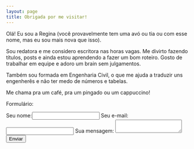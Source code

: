 ```yaml
---
layout: page
title: Obrigada por me visitar!
---
```


Olá! Eu sou a Regina (você provavelmente tem uma avó ou tia ou com esse nome, mas eu sou mais nova que isso).  

Sou redatora e me considero escritora nas horas vagas. Me divirto fazendo títulos, posts e ainda estou aprendendo a fazer um bom roteiro. Gosto de trabalhar em equipe e adoro um brain sem julgamentos.  

Também sou formada em Engenharia Civil, o que me ajuda a traduzir uns engenherês e não ter medo de números e tabelas.  

Me chama pra um café, pra um pingado ou um cappuccino!  

Formulário:

<form
  action="https://formspree.io/f/mjvprglr"
  method="POST" target="_blank" 
>
  <label>Seu nome:<input type="text" name="Nome">
  </label>
  <label>Seu e-mail:<input type="text" name="E-mail">
  </label>
  <label>Sua mensagem:
    <textarea name="Mensagem"></textarea>
  </label>
  <button type="submit" class="botao">Enviar</button>
</form>
